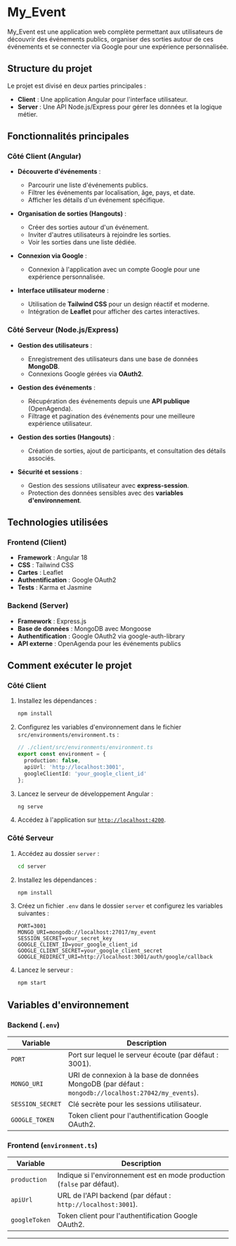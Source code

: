 # My_Event

My_Event est une application web complète permettant aux utilisateurs de découvrir des événements publics, organiser des sorties autour de ces événements et se connecter via Google pour une expérience personnalisée.

## Structure du projet

Le projet est divisé en deux parties principales :

- **Client** : Une application Angular pour l'interface utilisateur.
- **Server** : Une API Node.js/Express pour gérer les données et la logique métier.

## Fonctionnalités principales

### Côté Client (Angular)

- **Découverte d'événements** :
  - Parcourir une liste d'événements publics.
  - Filtrer les événements par localisation, âge, pays, et date.
  - Afficher les détails d'un événement spécifique.
- **Organisation de sorties (Hangouts)** :

  - Créer des sorties autour d'un événement.
  - Inviter d'autres utilisateurs à rejoindre les sorties.
  - Voir les sorties dans une liste dédiée.

- **Connexion via Google** :

  - Connexion à l'application avec un compte Google pour une expérience personnalisée.

- **Interface utilisateur moderne** :
  - Utilisation de **Tailwind CSS** pour un design réactif et moderne.
  - Intégration de **Leaflet** pour afficher des cartes interactives.

### Côté Serveur (Node.js/Express)

- **Gestion des utilisateurs** :

  - Enregistrement des utilisateurs dans une base de données **MongoDB**.
  - Connexions Google gérées via **OAuth2**.

- **Gestion des événements** :

  - Récupération des événements depuis une **API publique** (OpenAgenda).
  - Filtrage et pagination des événements pour une meilleure expérience utilisateur.

- **Gestion des sorties (Hangouts)** :

  - Création de sorties, ajout de participants, et consultation des détails associés.

- **Sécurité et sessions** :
  - Gestion des sessions utilisateur avec **express-session**.
  - Protection des données sensibles avec des **variables d'environnement**.

## Technologies utilisées

### Frontend (Client)

- **Framework** : Angular 18
- **CSS** : Tailwind CSS
- **Cartes** : Leaflet
- **Authentification** : Google OAuth2
- **Tests** : Karma et Jasmine

### Backend (Server)

- **Framework** : Express.js
- **Base de données** : MongoDB avec Mongoose
- **Authentification** : Google OAuth2 via google-auth-library
- **API externe** : OpenAgenda pour les événements publics

## Comment exécuter le projet

### Côté Client

1. Installez les dépendances :
   ```bash
   npm install
   ```
2. Configurez les variables d'environnement dans le fichier `src/environments/environment.ts` :
   ```typescript
   // ./client/src/environments/environment.ts
   export const environment = {
     production: false,
     apiUrl: 'http://localhost:3001',
     googleClientId: 'your_google_client_id'
   };
   ```
3. Lancez le serveur de développement Angular :
   ```bash
   ng serve
   ```
4. Accédez à l'application sur [`http://localhost:4200`](http://localhost:4200).

### Côté Serveur

1. Accédez au dossier `server` :
   ```bash
   cd server
   ```
2. Installez les dépendances :
   ```bash
   npm install
   ```
3. Créez un fichier `.env` dans le dossier `server` et configurez les variables suivantes :
   ```env
   PORT=3001
   MONGO_URI=mongodb://localhost:27017/my_event
   SESSION_SECRET=your_secret_key
   GOOGLE_CLIENT_ID=your_google_client_id
   GOOGLE_CLIENT_SECRET=your_google_client_secret
   GOOGLE_REDIRECT_URI=http://localhost:3001/auth/google/callback
   ```
4. Lancez le serveur :
   ```bash
   npm start
   ```

## Variables d'environnement

### Backend (`.env`)
| Variable               | Description                                      |
|------------------------|--------------------------------------------------|
| `PORT`                | Port sur lequel le serveur écoute (par défaut : 3001). |
| `MONGO_URI`           | URI de connexion à la base de données MongoDB (par défaut : `mongodb://localhost:27042/my_events`). |
| `SESSION_SECRET`      | Clé secrète pour les sessions utilisateur.       |
| `GOOGLE_TOKEN`        | Token client pour l'authentification Google OAuth2. |

### Frontend (`environment.ts`)
| Variable         | Description                                      |
|------------------|--------------------------------------------------|
| `production`     | Indique si l'environnement est en mode production (`false` par défaut). |
| `apiUrl`         | URL de l'API backend (par défaut : `http://localhost:3001`). |
| `googleToken`    | Token client pour l'authentification Google OAuth2. |

---

